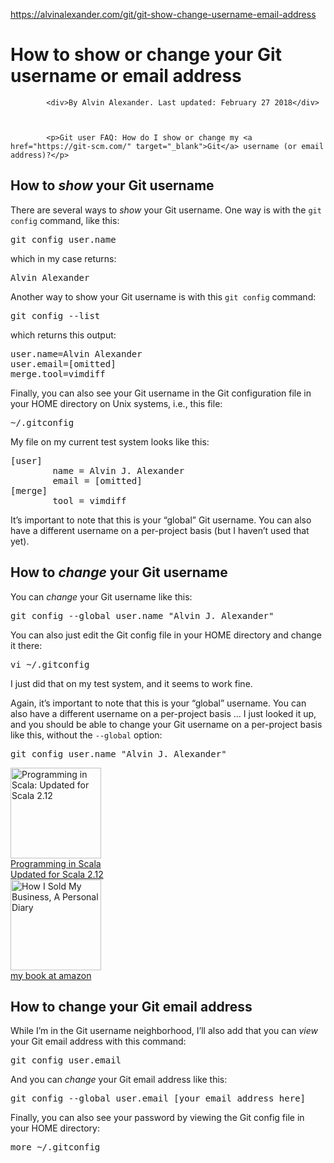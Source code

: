 <a href="https://alvinalexander.com/git/git-show-change-username-email-address">https://alvinalexander.com/git/git-show-change-username-email-address</a><div id="articleHeader"><h1>How to show or change your Git username or email address</h1></div>

  
    
      


    
        

            <div>By Alvin Alexander. Last updated: February 27 2018</div>

    
            
            <p>Git user FAQ: How do I show or change my <a href="https://git-scm.com/" target="_blank">Git</a> username (or email address)?</p>

<h2>How to <em>show</em> your Git username</h2>

<p>There are several ways to <em>show</em> your Git username. One way is with the <code>git config</code> command, like this:</p>

<pre>git config user.name
</pre>

<p>which in my case returns:</p>

<pre>Alvin Alexander
</pre>

<p>Another way to show your Git username is with this <code>git config</code> command:</p>

<pre>git config --list
</pre>

<p>which returns this output:</p>

<pre>user.name=Alvin Alexander
user.email=[omitted]
merge.tool=vimdiff
</pre>

<p>Finally, you can also see your Git username in the Git configuration file in your HOME directory on Unix systems, i.e., this file:</p>

<pre>~/.gitconfig
</pre>

<p>My file on my current test system looks like this:</p>

<pre>[user]
        name = Alvin J. Alexander
        email = [omitted]
[merge]
        tool = vimdiff
</pre>

<p>It’s important to note that this is your “global” Git username. You can also have a different username on a per-project basis (but I haven’t used that yet).</p>

<h2>How to <em>change</em> your Git username</h2>

<p>You can <em>change</em> your Git username like this:</p>

<pre>git config --global user.name "Alvin J. Alexander"
</pre>

<p>You can also just edit the Git config file in your HOME directory and change it there:</p>

<pre>vi ~/.gitconfig
</pre>

<p>I just did that on my test system, and it seems to work fine.</p>

<p>Again, it’s important to note that this is your “global” username. You can also have a different username on a per-project basis ... I just looked it up, and you should be able to change your Git username on a per-project basis like this, without the <code>--global</code> option:</p>

<pre>git config user.name "Alvin J. Alexander"
</pre>
<div><div><a href="http://amzn.to/2x6ry02" target="_blank" class="readableLinkWithMediumImage"><img src="/sites/default/files/inline-images/programming-in-scala.jpg" width="145" alt="Programming in Scala: Updated for Scala 2.12" title="Programming in Scala: Updated for Scala 2.12" />
     <br />Programming in Scala
     <br />Updated for Scala 2.12</a>
    </div> <div><a href="http://amzn.com/1495348784" target="_blank" class="readableLinkWithMediumImage"><img src="/sites/default/files/HISMB-160pxWide.jpg" width="145" alt="How I Sold My Business, A Personal Diary" title="How I Sold My Business, A Personal Diary" />
     <br />my book at amazon</a>
    </div></div>

<h2>How to change your Git email address</h2>

<p>While I’m in the Git username neighborhood, I’ll also add that you can <em>view</em> your Git email address with this command:</p>

<pre>git config user.email
</pre>

<p>And you can <em>change</em> your Git email address like this:</p>

<pre>git config --global user.email [your email address here]
</pre>

<p>Finally, you can also see your password by viewing the Git config file in your HOME directory:</p>

<pre>more ~/.gitconfig
</pre>
